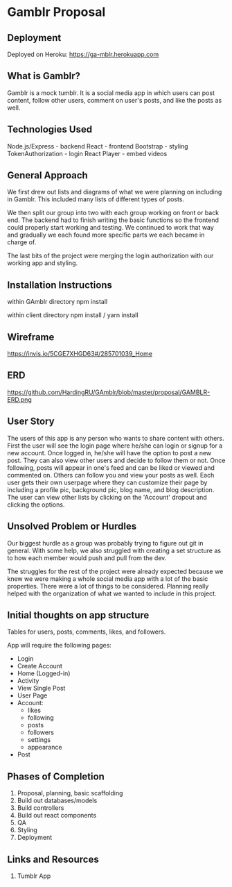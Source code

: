 # Gamblr Proposal

## Deployment
Deployed on Heroku: https://ga-mblr.herokuapp.com

## What is Gamblr?

Gamblr is a mock tumblr. It is a social media app in which users can post content, follow other users, comment on user's posts, and like the posts as well.  

## Technologies Used

Node.js/Express - backend
React - frontend
Bootstrap - styling
TokenAuthorization - login
React Player - embed videos

## General Approach

We first drew out lists and diagrams of what we were planning on including in Gamblr. This included many lists of different types of posts.

We then split our group into two with each group working on front or back end. The backend had to finish writing the basic functions so the frontend could properly start working and testing.  We continued to work that way and gradually we each found more specific parts we each became in charge of.

The last bits of the project were merging the login authorization with our working app and styling.

## Installation Instructions

within GAmblr directory
	npm install

within client directory
	npm install / yarn install

## Wireframe

https://invis.io/5CGE7XHGD63#/285701039_Home

## ERD

https://github.com/HardingRU/GAmblr/blob/master/proposal/GAMBLR-ERD.png

## User Story

The users of this app is any person who wants to share content with others. 
First the user will see the login page where he/she can login or signup for a new account.  Once logged in, he/she will have the option to post a new post. They can also view other users and decide to follow them or not.  Once following, posts will appear in one's feed and can be liked or viewed and commented on. Others can follow you and view your posts as well.  Each user gets their own userpage where they can customize their page by including a profile pic, background pic, blog name, and blog description. The user can view other lists by clicking on the 'Account' dropout and clicking the options.

## Unsolved Problem or Hurdles

Our biggest hurdle as a group was probably trying to figure out git in general. With some help, we also struggled with creating a set structure as to how each member would push and pull from the dev. 

The struggles for the rest of the project were already expected because we knew we were making a whole social media app with a lot of the basic properties. There were a lot of things to be considered. Planning really helped with the organization of what we wanted to include in this project.

## Initial thoughts on app structure

Tables for users, posts, comments, likes, and followers.

App will require the following pages:
- Login
- Create Account
- Home (Logged-in)
- Activity
- View Single Post
- User Page
- Account:
  - likes
  - following
  - posts
  - followers
  - settings
  - appearance
- Post

## Phases of Completion

1. Proposal, planning, basic scaffolding
2. Build out databases/models
3. Build controllers
4. Build out react components
5. QA
6. Styling
7. Deployment

## Links and Resources
1. Tumblr App
